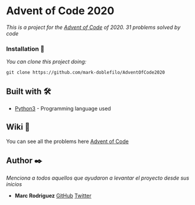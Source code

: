 # Advent of Code 2020

_This is a project for the [Advent of Code](https://adventofcode.com) of 2020. 31 problems solved by code_

### Installation 🔧

_You can clone this project doing:_

```
git clone https://github.com/mark-doblefilo/AdventOfCode2020
```

## Built with 🛠

* [Python3](https://www.python.org/doc/) - Programming language used

## Wiki 📖

You can see all the problems here [Advent of Code](https://adventofcode.com)

## Author ✒️

_Menciona a todos aquellos que ayudaron a levantar el proyecto desde sus inicios_

* **Marc Rodriguez** [GitHub](https://github.com/mark-doblefilo) [Twitter](https://twitter.com/mark_doblefilo)